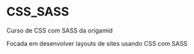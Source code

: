 # CSS_SASS
Curso de CSS com SASS da origamid

Focada em desenvolver layouts de sites usando CSS com SASS

